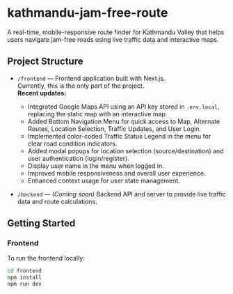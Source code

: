 # kathmandu-jam-free-route

A real-time, mobile-responsive route finder for Kathmandu Valley that helps users navigate jam-free roads using live traffic data and interactive maps.

## Project Structure

- `/frontend` — Frontend application built with Next.js.  
  Currently, this is the only part of the project.  
  **Recent updates:**  
  - Integrated Google Maps API using an API key stored in `.env.local`, replacing the static map with an interactive map.
  - Added Bottom Navigation Menu for quick access to Map, Alternate Routes, Location Selection, Traffic Updates, and User Login.
  - Implemented color-coded Traffic Status Legend in the menu for clear road condition indicators.
  - Added modal popups for location selection (source/destination) and user authentication (login/register).
  - Display user name in the menu when logged in.
  - Improved mobile responsiveness and overall user experience.
  - Enhanced context usage for user state management.

- `/backend` — *(Coming soon)* Backend API and server to provide live traffic data and route calculations.

## Getting Started

### Frontend

To run the frontend locally:

```bash
cd frontend
npm install
npm run dev
```
